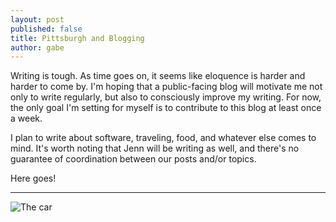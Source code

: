 ```yaml
---
layout: post
published: false
title: Pittsburgh and Blogging
author: gabe
---
```


Writing is tough. As time goes on, it seems like eloquence is harder and harder to come by.
I'm hoping that a public-facing blog will motivate me not only to write regularly, but also to consciously improve my writing.
For now, the only goal I'm setting for myself is to contribute to this blog at least once a week.

I plan to write about software, traveling, food, and whatever else comes to mind.
It's worth noting that Jenn will be writing as well, and there's no guarantee of coordination between our posts and/or topics.

Here goes!

---

![The car](/assets/gabe_face.jpg "A wrench in the plan")

